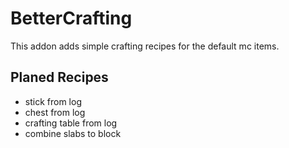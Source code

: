 # BetterCrafting
This addon adds simple crafting recipes for the default mc items.

## Planed Recipes
* stick from log
* chest from log
* crafting table from log
* combine slabs to block